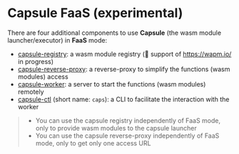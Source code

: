# Capsule FaaS (experimental)

There are four additional components to use **Capsule** (the wasm module launcher/executor) in **FaaS** mode:

- [capsule-registry](https://github.com/bots-garden/capsule-registry): a wasm module registry (🚧 support of https://wapm.io/ in progress)
- [capsule-reverse-proxy](https://github.com/bots-garden/capsule-reverse-proxy): a reverse-proxy to simplify the functions (wasm modules) access
- [capsule-worker](https://github.com/bots-garden/capsule-worker): a server to start the functions (wasm modules) remotely
- [capsule-ctl](https://github.com/bots-garden/capsule-ctl) (short name: `caps`): a CLI to facilitate the interaction with the worker

> - You can use the capsule registry independently of FaaS mode, only to provide wasm modules to the capsule launcher
> - You can use the capsule reverse-proxy independently of FaaS mode, only to get only one access URL
